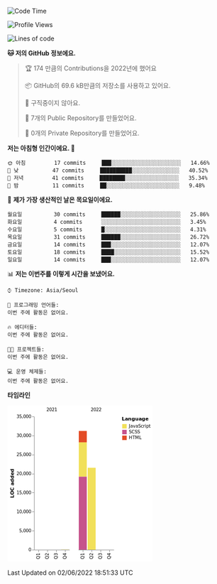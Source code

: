 <!--START_SECTION:waka-->
![Code Time](http://img.shields.io/badge/Code%20Time-0%20secs-blue)

![Profile Views](http://img.shields.io/badge/Profile%20Views-84-blue)

![Lines of code](https://img.shields.io/badge/%EC%A0%80%EB%8A%94%20%EC%97%AC%ED%83%9C%EA%B9%8C%EC%A7%80%20-53%20Thousand%20%EC%A4%84%EC%9D%98%20%EC%BD%94%EB%93%9C%EB%A5%BC%20%EC%9E%91%EC%84%B1%ED%96%88%EC%96%B4%EC%9A%94.-blue)

**🐱 저의 GitHub 정보에요.** 

> 🏆 174 만큼의 Contributions을 2022년에 했어요
 > 
> 📦 GitHub의 69.6 kB만큼의 저장소를 사용하고 있어요. 
 > 
> 🚫 구직중이지 않아요.
 > 
> 📜 7개의 Public Repository를 만들었어요. 
 > 
> 🔑 0개의 Private Repository를 만들었어요.  
 > 
**저는 아침형 인간이에요. 🐤** 

```text
🌞 아침         17 commits     ███░░░░░░░░░░░░░░░░░░░░░░   14.66% 
🌆 낮　         47 commits     ██████████░░░░░░░░░░░░░░░   40.52% 
🌃 저녁         41 commits     ████████░░░░░░░░░░░░░░░░░   35.34% 
🌙 밤　         11 commits     ██░░░░░░░░░░░░░░░░░░░░░░░   9.48%

```
📅 **제가 가장 생산적인 날은 목요일이에요.** 

```text
월요일          30 commits     ██████░░░░░░░░░░░░░░░░░░░   25.86% 
화요일          4 commits      ░░░░░░░░░░░░░░░░░░░░░░░░░   3.45% 
수요일          5 commits      █░░░░░░░░░░░░░░░░░░░░░░░░   4.31% 
목요일          31 commits     ██████░░░░░░░░░░░░░░░░░░░   26.72% 
금요일          14 commits     ███░░░░░░░░░░░░░░░░░░░░░░   12.07% 
토요일          18 commits     ████░░░░░░░░░░░░░░░░░░░░░   15.52% 
일요일          14 commits     ███░░░░░░░░░░░░░░░░░░░░░░   12.07%

```


📊 **저는 이번주를 이렇게 시간을 보냈어요.** 

```text
⌚︎ Timezone: Asia/Seoul

💬 프로그래밍 언어들: 
이번 주에 활동은 없어요.

🔥 에디터들: 
이번 주에 활동은 없어요.

🐱‍💻 프로젝트들: 
이번 주에 활동은 없어요.

💻 운영 체제들: 
이번 주에 활동은 없어요.

```

**타임라인**

![Chart not found](https://raw.githubusercontent.com/97970z/97970z/main/charts/bar_graph.png) 


 Last Updated on 02/06/2022 18:51:33 UTC
<!--END_SECTION:waka-->
